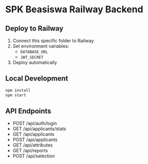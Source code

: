 # SPK Beasiswa Railway Backend

## Deploy to Railway

1. Connect this specific folder to Railway
2. Set environment variables:
   - `DATABASE_URL`
   - `JWT_SECRET`
3. Deploy automatically

## Local Development

```bash
npm install
npm start
```

## API Endpoints

- POST /api/auth/login
- GET /api/applicants/stats
- GET /api/applicants
- POST /api/applicants
- GET /api/attributes
- GET /api/reports
- POST /api/selection